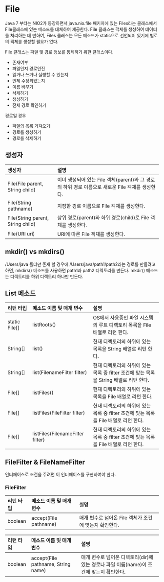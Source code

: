 # File

Java 7 부터는 NIO2가 등장하면서 java.nio.file 패키지에 있는 Files라는 클래스에서 File클래스에 있는 메소드를 대체하여 제공한다.
File 클래스는 객체를 생성하여 데이터를 처리하는 데 반하여, Files 클래스는 모든 메소드가 static으로 선언되어 있기에 별로의 객체를 생성할 필요가 없다.

File 클래스는 파일 및 경로 정보를 통제하기 위한 클래스이다.

- 존재여부
- 파일인지 경로인진
- 읽거나 쓰거나 실행할 수 있는지
- 언제 수정되었는지
- 이름 바꾸기
- 삭제하기
- 생성하기
- 전체 경로 확인하기

경로일 경우
- 파일의 목록 가져오기
- 경로를 생성하기
- 경로를 삭제하기

## 생성자 

| 생성자                               | 설명                                                              |
|:----------------------------------|:----------------------------------------------------------------|
| File(File parent, String child)   | 이미 생성되어 있는 File 객체(parent)와 그 경로의 하위 경로 이름으로 새로운 File 객체를 생성한다. |
| File(String pathname)             | 지정한 경로 이름으로 File 객체를 생성한다.                                      |
| File(String parent, String child) | 상위 경로(parent)와 하위 경로(child)로 File 객체를 생성한다.                     |
| File(URI uri)                     | URI에 따른 File 객체를 생성한다.                                          |

## mkdir() vs mkdirs()

/Users/java 폴더만 존재 할 경우에 /Users/java/path1/path2라는 경로를 만들려고 하면, mkdirs() 메소드를 사용하면 path1과 path2 디렉토리를 만든다.
mkdir() 메소드는 디렉토리를 하위 디렉토리 하나만 만든다.

## List 메소드

| 리턴 타입         | 메소드 이름 및 매개 변수                   | 설명                                                       |
|:--------------|:---------------------------------|:---------------------------------------------------------|
| static File[] | listRoots()                      | OS에서 사용중인 파일 시스템의 루트 디렉토리 목록을 File 배열로 리턴 한다.            |
| String[]      | list()                           | 현재 디렉토리의 하위에 있는 목록을 String 배열로 리턴 한다.                    |
| String[]      | list(FilenameFilter filter)      | 현재 디렉토리의 하위에 있는 목록 중 filter 조건에 맞는 목록을 String 배열로 리턴 한다. |
| File[]        | listFiles()                      | 현재 디렉토리의 하위에 있는 목록을 File 배열로 리턴 한다.                      |
| File[]        | listFiles(FileFilter filter)     | 현재 디렉토리의 하위에 있는 목록 중 filter 조건에 맞는 목록을 File 배열로 리턴 한다.   |
| File[]        | listFiles(FilenameFilter filter) | 현재 디렉토리의 하위에 있는 목록 중 filter 조건에 맞는 목록을 File 배열로 리턴 한다. |

## FileFilter & FileNameFilter

인터페이스로 조건을 주려면 이 인터페이스를 구현하여야 한다.

### FileFilter
| 리턴 타입   | 메소드 이름 및 매개 변수        | 설명                                |
|:--------|:----------------------|:----------------------------------|
| boolean | accept(File pathname) | 매개 변수로 넘어온 File 객체가 조건에 맞는지 확인한다. |

| 리턴 타입   | 메소드 이름 및 매개 변수                     | 설명                                                      |
|:--------|:-----------------------------------|:--------------------------------------------------------|
| boolean | accept(File pathname, String name) | 매개 변수로 넘어온 디렉토리(dir)에 있는 경로나 파일 이름(name)이 조건에 맞는지 확인한다. |
